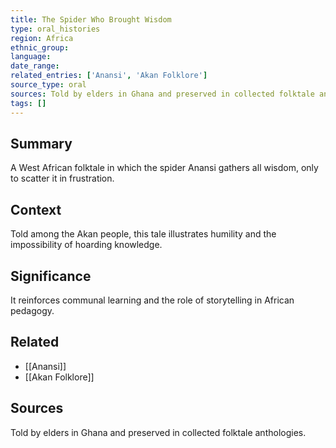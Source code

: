 ```yaml
---
title: The Spider Who Brought Wisdom
type: oral_histories
region: Africa
ethnic_group: 
language: 
date_range: 
related_entries: ['Anansi', 'Akan Folklore']
source_type: oral
sources: Told by elders in Ghana and preserved in collected folktale anthologies.
tags: []
---
```


## Summary
A West African folktale in which the spider Anansi gathers all wisdom, only to scatter it in frustration.

## Context
Told among the Akan people, this tale illustrates humility and the impossibility of hoarding knowledge.

## Significance
It reinforces communal learning and the role of storytelling in African pedagogy.

## Related
- [[Anansi]]
- [[Akan Folklore]]

## Sources
Told by elders in Ghana and preserved in collected folktale anthologies.
